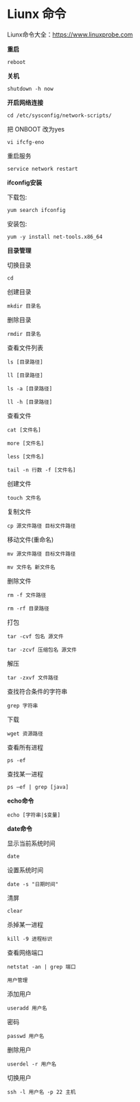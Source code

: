 
# Liunx 命令

Liunx命令大全：https://www.linuxprobe.com

**重启**

`reboot`

**关机**

`shutdown -h now`

**开启网络连接**

`cd /etc/sysconfig/network-scripts/`

把 ONBOOT 改为yes

`vi ifcfg-eno`

重启服务

`service network restart`

**ifconfig安装**

下载包:

`yum search ifconfig`

安装包:

`yum -y install net-tools.x86_64`

**目录管理**

切换目录

`cd`

创建目录

`mkdir 目录名`

删除目录

`rmdir 目录名`

查看文件列表

`ls [目录路径]`

`ll [目录路径]`

`ls -a [目录路径]`

`ll -h [目录路径]`

查看文件

`cat [文件名]`

`more [文件名]`

`less [文件名]`

`tail -n 行数 -f [文件名]`

创建文件

`touch 文件名`

复制文件

`cp 源文件路径 目标文件路径`

移动文件(重命名)

`mv 源文件路径 目标文件路径`

`mv 文件名 新文件名`

删除文件

`rm -f 文件路径`

`rm -rf 目录路径`

打包

`tar -cvf 包名 源文件`

`tar -zcvf 压缩包名 源文件`

解压

`tar -zxvf 文件路径`

查找符合条件的字符串

`grep 字符串`

下载

`wget 资源路径`

查看所有进程

`ps -ef`

查找某一进程

`ps –ef | grep [java]`

**echo命令**

`echo [字符串|$变量]`

**date命令**

显示当前系统时间

`date`

设置系统时间

`date -s "日期时间"`

清屏

`clear`

杀掉某一进程

`kill -9 进程标识`

查看网络端口

`netstat -an | grep 端口`

`用户管理`

添加用户

`useradd 用户名`

密码

`passwd 用户名`

删除用户

`userdel -r 用户名`

切换用户

`ssh -l 用户名 -p 22 主机`






